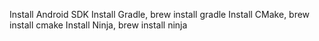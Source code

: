Install Android SDK
Install Gradle, brew install gradle
Install CMake, brew install cmake
Install Ninja, brew install ninja


